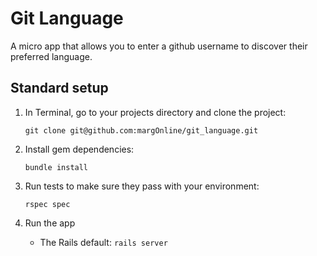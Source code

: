 # Git Language

A micro app that allows you to enter a github username to discover their preferred language.

## Standard setup

1.  In Terminal, go to your projects directory and clone the project:

        git clone git@github.com:margOnline/git_language.git

2.  Install gem dependencies:

        bundle install

3.  Run tests to make sure they pass with your environment:

        rspec spec

4.  Run the app

    * The Rails default: `rails server`